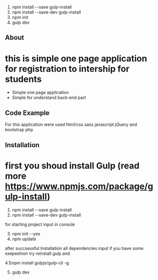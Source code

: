 

1) npm install --save gulp-install
2) npm install --save-dev gulp-install
3) npm init
4) gulp dev


## About 
# this is simple one page application for registration to intership for students
- Simple  one page application
- Simple for understand back-end part

## Code Example
For this application were used
html/css
sass
javascript
jQuery and bootstrap
php

## Installation
# first you shoud install Gulp (read more https://www.npmjs.com/package/gulp-install)

1) npm install --save gulp-install
2) npm install --save-dev gulp-install

for starting project input in console

3) npm init --yes
4) npm update

after succsessful Installation all dependencies input
if you have some exepeshion try reinstall gulp and

4.1)npm install gulpjs/gulp-cli -g

5) gulp dev
